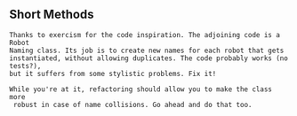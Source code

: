 ## Short Methods

    Thanks to exercism for the code inspiration. The adjoining code is a Robot
    Naming class. Its job is to create new names for each robot that gets
    instantiated, without allowing duplicates. The code probably works (no tests?),
    but it suffers from some stylistic problems. Fix it!

    While you're at it, refactoring should allow you to make the class more
     robust in case of name collisions. Go ahead and do that too.
